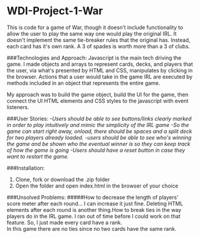 # WDI-Project-1-War

This is code for a game of War, though it doesn't include functionality to allow
the user to play the same way one would play the original IRL.  It doesn't
implement the same tie-breaker rules that the original has.  Instead, each card
has it's own rank.  A 3 of spades is worth more than a 3 of clubs.  

###Technologies and Approach:
Javascript is the main tech driving the game.  I made objects and arrays
to represent cards, decks, and players that the user, via what's presented by
HTML and CSS, manipulates by clicking in the browser. Actions that a user would
take in the game IRL are executed by methods included in an object that represents
the entire game.

My approach was to build the game object, build the UI for
the game, then connect the UI HTML elements and CSS styles to the javascript with
event listeners.

###User Stories:
*-Users should be able to see buttons/links clearly marked in order to play
intuitively and mimic the simplicity of the IRL game*
*-So the game can start right away, onload, there should be spaces and a split
deck for two players already loaded.*
*-users should be able to see who's winning the game and be shown who the eventual
winner is so they can keep track of how the game is going*
*-Users should have a reset button in case they want to restart the game.*

###Installation:
1. Clone, fork or download the .zip folder
2. Open the folder and open index.html in the browser of your choice

###Unsolved Problems:
#####How to decrease the length of players' score meter after each round...
I can increase it just fine. Deleting HTML elements after each round is another
thing.How to break ties in the way players do in the IRL game.  I ran out of time
before I could work on that feature.  So, I just made every card have a rank.  
In this game there are no ties since no two cards have the same rank.

